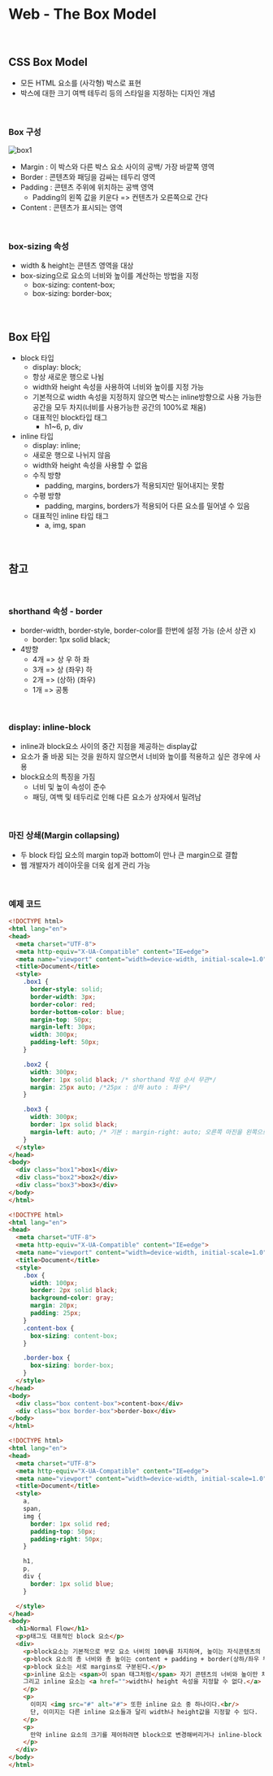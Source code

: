 # Web - The Box Model

<br/>

## CSS Box Model
- 모든 HTML 요소를 (사각형) 박스로 표현
- 박스에 대한 크기 여백 테두리 등의 스타일을 지정하는 디자인 개념

<br/>

### Box 구성
![box1](https://raw.githubusercontent.com/Code-Sloth/TIL/master/kdt_week9/box1.png)
- Margin : 이 박스와 다른 박스 요소 사이의 공백/ 가장 바깥쪽 영역
- Border : 콘텐츠와 패딩을 감싸는 테두리 영역
- Padding : 콘텐츠 주위에 위치하는 공백 영역
  - Padding의 왼쪽 값을 키운다 => 컨텐츠가 오른쪽으로 간다
- Content : 콘텐츠가 표시되는 영역

<br/>

### box-sizing 속성
- width & height는 콘텐츠 영역을 대상
- box-sizing으로 요소의 너비와 높이를 계산하는 방법을 지정
  - box-sizing: content-box;
  - box-sizing: border-box;

<br/>

## Box 타입
- block 타입
  - display: block;
  - 항상 새로운 행으로 나뉨
  - width와 height 속성을 사용하여 너비와 높이를 지정 가능
  - 기본적으로 width 속성을 지정하지 않으면 박스는 inline방향으로 사용 가능한 공간을 모두 차지(너비를 사용가능한 공간의 100%로 채움)
  - 대표적인 block타입 태그
    - h1~6, p, div
- inline 타입
  - display: inline;
  - 새로운 행으로 나뉘지 않음
  - width와 height 속성을 사용할 수 없음
  - 수직 방향
    - padding, margins, borders가 적용되지만 밀어내지는 못함
  - 수평 방향
    - padding, margins, borders가 적용되어 다른 요소를 밀어낼 수 있음
  - 대표적인 inline 타입 태그
    - a, img, span

<br/>

## 참고

<br/>

### shorthand 속성 - border
- border-width, border-style, border-color를 한번에 설정 가능 (순서 상관 x)
  - border: 1px solid black;
- 4방향
  - 4개 => 상 우 하 좌
  - 3개 => 상 (좌우) 하
  - 2개 => (상하) (좌우)
  - 1개 => 공통

<br/>

### display: inline-block
- inline과 block요소 사이의 중간 지점을 제공하는 display값
- 요소가 줄 바꿈 되는 것을 원하지 않으면서 너비와 높이를 적용하고 싶은 경우에 사용
- block요소의 특징을 가짐
  - 너비 및 높이 속성이 준수
  - 패딩, 여백 및 테두리로 인해 다른 요소가 상자에서 밀려남

<br/>

### 마진 상쇄(Margin collapsing)
- 두 block 타입 요소의 margin top과 bottom이 만나 큰 margin으로 결합
- 웹 개발자가 레이아웃을 더욱 쉽게 관리 가능

<br/>

### 예제 코드
```html
<!DOCTYPE html>
<html lang="en">
<head>
  <meta charset="UTF-8">
  <meta http-equiv="X-UA-Compatible" content="IE=edge">
  <meta name="viewport" content="width=device-width, initial-scale=1.0">
  <title>Document</title>
  <style>
    .box1 {
      border-style: solid;
      border-width: 3px;
      border-color: red;
      border-bottom-color: blue;
      margin-top: 50px;
      margin-left: 30px;
      width: 300px;
      padding-left: 50px;
    }

    .box2 {
      width: 300px;
      border: 1px solid black; /* shorthand 작성 순서 무관*/
      margin: 25px auto; /*25px : 상하 auto : 좌우*/
    }

    .box3 {
      width: 300px;
      border: 1px solid black;
      margin-left: auto; /* 기본 : margin-right: auto; 오른쪽 마진을 왼쪽으로 모두 보낸다 */
    }
  </style>
</head>
<body>
  <div class="box1">box1</div>
  <div class="box2">box2</div>
  <div class="box3">box3</div>
</body>
</html>
```

```html
<!DOCTYPE html>
<html lang="en">
<head>
  <meta charset="UTF-8">
  <meta http-equiv="X-UA-Compatible" content="IE=edge">
  <meta name="viewport" content="width=device-width, initial-scale=1.0">
  <title>Document</title>
  <style>
    .box {
      width: 100px;
      border: 2px solid black;
      background-color: gray;
      margin: 20px;
      padding: 25px;
    }
    .content-box {
      box-sizing: content-box;
    }

    .border-box {
      box-sizing: border-box;
    }
  </style>
</head>
<body>
  <div class="box content-box">content-box</div>
  <div class="box border-box">border-box</div>
</body>
</html>
```

```html
<!DOCTYPE html>
<html lang="en">
<head>
  <meta charset="UTF-8">
  <meta http-equiv="X-UA-Compatible" content="IE=edge">
  <meta name="viewport" content="width=device-width, initial-scale=1.0">
  <title>Document</title>
  <style>
    a,
    span,
    img {
      border: 1px solid red;
      padding-top: 50px;
      padding-right: 50px;
    }

    h1,
    p,
    div {
      border: 1px solid blue;
    }

  </style>
</head>
<body>
  <h1>Normal Flow</h1>
  <p>p태그도 대표적인 block 요소</p>
  <div>
    <p>block요소는 기본적으로 부모 요소 너비의 100%를 차지하며, 높이는 자식콘텐츠의 최대 높이를 취한다.</p>
    <p>block 요소의 총 너비와 총 높이는 content + padding + border(상하/좌우 두께)</p>
    <p>block 요소는 서로 margins로 구분된다.</p>
    <p>inline 요소는 <span>이 span 태그처럼</span> 자기 콘텐츠의 너비와 높이만 차지한다.
    그리고 inline 요소는 <a href="">width나 height 속성을 지정할 수 없다.</a>
    </p>
    <p>
      이미지 <img src="#" alt="#"> 또한 inline 요소 중 하나이다.<br/>
      단, 이미지는 다른 inline 요소들과 달리 width나 height값을 지정할 수 있다.
    </p>
    <p>
      만약 inline 요소의 크기를 제어하려면 block으로 변경해버리거나 inline-block 요소로 설정해주어야 한다.
    </p>
  </div>
</body>
</html>
```